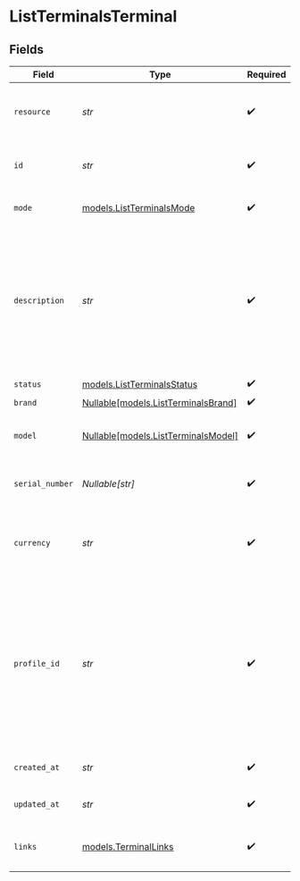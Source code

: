 # ListTerminalsTerminal


## Fields

| Field                                                                                                                                                                                                                                                                                                                      | Type                                                                                                                                                                                                                                                                                                                       | Required                                                                                                                                                                                                                                                                                                                   | Description                                                                                                                                                                                                                                                                                                                | Example                                                                                                                                                                                                                                                                                                                    |
| -------------------------------------------------------------------------------------------------------------------------------------------------------------------------------------------------------------------------------------------------------------------------------------------------------------------------- | -------------------------------------------------------------------------------------------------------------------------------------------------------------------------------------------------------------------------------------------------------------------------------------------------------------------------- | -------------------------------------------------------------------------------------------------------------------------------------------------------------------------------------------------------------------------------------------------------------------------------------------------------------------------- | -------------------------------------------------------------------------------------------------------------------------------------------------------------------------------------------------------------------------------------------------------------------------------------------------------------------------- | -------------------------------------------------------------------------------------------------------------------------------------------------------------------------------------------------------------------------------------------------------------------------------------------------------------------------- |
| `resource`                                                                                                                                                                                                                                                                                                                 | *str*                                                                                                                                                                                                                                                                                                                      | :heavy_check_mark:                                                                                                                                                                                                                                                                                                         | Indicates the response contains a terminal object. Will always contain the string `terminal` for this endpoint.                                                                                                                                                                                                            | terminal                                                                                                                                                                                                                                                                                                                   |
| `id`                                                                                                                                                                                                                                                                                                                       | *str*                                                                                                                                                                                                                                                                                                                      | :heavy_check_mark:                                                                                                                                                                                                                                                                                                         | The identifier uniquely referring to this terminal. Example: `term_7MgL4wea46qkRcoTZjWEH`.                                                                                                                                                                                                                                 | term_vytxeTZskVKR7C7WgdSP3d                                                                                                                                                                                                                                                                                                |
| `mode`                                                                                                                                                                                                                                                                                                                     | [models.ListTerminalsMode](../models/listterminalsmode.md)                                                                                                                                                                                                                                                                 | :heavy_check_mark:                                                                                                                                                                                                                                                                                                         | Whether this entity was created in live mode or in test mode.                                                                                                                                                                                                                                                              | live                                                                                                                                                                                                                                                                                                                       |
| `description`                                                                                                                                                                                                                                                                                                              | *str*                                                                                                                                                                                                                                                                                                                      | :heavy_check_mark:                                                                                                                                                                                                                                                                                                         | A short description of the terminal. The description can be used as an identifier for the terminal. Currently, the<br/>description is set when the terminal is initially configured. It will be visible in the Mollie Dashboard, and it<br/>may be visible on the device itself depending on the device.                   | Main Terminal                                                                                                                                                                                                                                                                                                              |
| `status`                                                                                                                                                                                                                                                                                                                   | [models.ListTerminalsStatus](../models/listterminalsstatus.md)                                                                                                                                                                                                                                                             | :heavy_check_mark:                                                                                                                                                                                                                                                                                                         | The status of the terminal.                                                                                                                                                                                                                                                                                                | active                                                                                                                                                                                                                                                                                                                     |
| `brand`                                                                                                                                                                                                                                                                                                                    | [Nullable[models.ListTerminalsBrand]](../models/listterminalsbrand.md)                                                                                                                                                                                                                                                     | :heavy_check_mark:                                                                                                                                                                                                                                                                                                         | The brand of the terminal.                                                                                                                                                                                                                                                                                                 | PAX                                                                                                                                                                                                                                                                                                                        |
| `model`                                                                                                                                                                                                                                                                                                                    | [Nullable[models.ListTerminalsModel]](../models/listterminalsmodel.md)                                                                                                                                                                                                                                                     | :heavy_check_mark:                                                                                                                                                                                                                                                                                                         | The model of the terminal. For example for a PAX A920, this field's value will be `A920`.                                                                                                                                                                                                                                  | A920                                                                                                                                                                                                                                                                                                                       |
| `serial_number`                                                                                                                                                                                                                                                                                                            | *Nullable[str]*                                                                                                                                                                                                                                                                                                            | :heavy_check_mark:                                                                                                                                                                                                                                                                                                         | The serial number of the terminal. The serial number is provided at terminal creation time.                                                                                                                                                                                                                                | 1234567890                                                                                                                                                                                                                                                                                                                 |
| `currency`                                                                                                                                                                                                                                                                                                                 | *str*                                                                                                                                                                                                                                                                                                                      | :heavy_check_mark:                                                                                                                                                                                                                                                                                                         | The currency configured on the terminal, in ISO 4217 format. Currently most of our terminals are bound to a<br/>specific currency, chosen during setup.                                                                                                                                                                    | EUR                                                                                                                                                                                                                                                                                                                        |
| `profile_id`                                                                                                                                                                                                                                                                                                               | *str*                                                                                                                                                                                                                                                                                                                      | :heavy_check_mark:                                                                                                                                                                                                                                                                                                         | The identifier referring to the [profile](get-profile) this entity belongs to.<br/><br/>Most API credentials are linked to a single profile. In these cases the `profileId` can be omitted in the creation<br/>request. For organization-level credentials such as OAuth access tokens however, the `profileId` parameter is<br/>required. | pfl_5B8cwPMGnU                                                                                                                                                                                                                                                                                                             |
| `created_at`                                                                                                                                                                                                                                                                                                               | *str*                                                                                                                                                                                                                                                                                                                      | :heavy_check_mark:                                                                                                                                                                                                                                                                                                         | The entity's date and time of creation, in [ISO 8601](https://en.wikipedia.org/wiki/ISO_8601) format.                                                                                                                                                                                                                      | 2024-03-20T09:13:37.0Z                                                                                                                                                                                                                                                                                                     |
| `updated_at`                                                                                                                                                                                                                                                                                                               | *str*                                                                                                                                                                                                                                                                                                                      | :heavy_check_mark:                                                                                                                                                                                                                                                                                                         | The entity's date and time of creation, in [ISO 8601](https://en.wikipedia.org/wiki/ISO_8601) format.                                                                                                                                                                                                                      | 2025-03-20T09:13:37.0Z                                                                                                                                                                                                                                                                                                     |
| `links`                                                                                                                                                                                                                                                                                                                    | [models.TerminalLinks](../models/terminallinks.md)                                                                                                                                                                                                                                                                         | :heavy_check_mark:                                                                                                                                                                                                                                                                                                         | An object with several relevant URLs. Every URL object will contain an `href` and a `type` field.                                                                                                                                                                                                                          |                                                                                                                                                                                                                                                                                                                            |